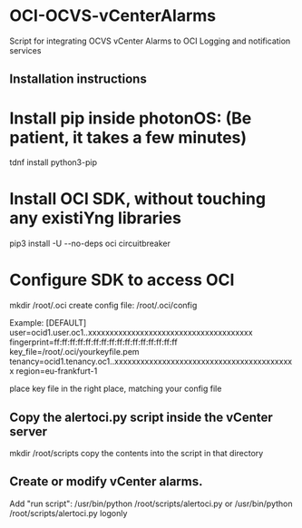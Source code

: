# OCI-OCVS-vCenterAlarms
Script for integrating OCVS vCenter Alarms to OCI Logging and notification services

## Installation instructions

# Install pip inside photonOS: (Be patient, it takes a few minutes)
tdnf install python3-pip

# Install OCI SDK, without touching any existiYng libraries
pip3 install -U --no-deps oci circuitbreaker

# Configure SDK to access OCI
mkdir /root/.oci
create config file: /root/.oci/config

Example:
[DEFAULT]
user=ocid1.user.oc1..xxxxxxxxxxxxxxxxxxxxxxxxxxxxxxxxxxxxxx
fingerprint=ff:ff:ff:ff:ff:ff:ff:ff:ff:ff:ff:ff:ff:ff:ff:ff
key_file=/root/.oci/yourkeyfile.pem
tenancy=ocid1.tenancy.oc1..xxxxxxxxxxxxxxxxxxxxxxxxxxxxxxxxxxxxxxxxxx
region=eu-frankfurt-1

place key file in the right place, matching your config file

## Copy the alertoci.py script inside the vCenter server

mkdir /root/scripts
copy the contents into the script in that directory 

## Create or modify vCenter alarms. 

Add "run script":
/usr/bin/python /root/scripts/alertoci.py
or 
/usr/bin/python /root/scripts/alertoci.py logonly

